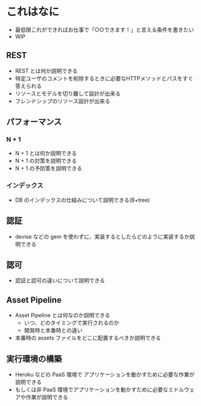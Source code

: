 # これはなに

- 最低限これができればお仕事で「○○できます！」と言える条件を書きたい
- WIP

## REST

- REST とは何か説明できる
- 特定ユーザのコメントを削除するときに必要なHTTPメソッドとパスをすぐ答えられる
- リソースとモデルを切り離して設計が出来る
- フレンドシップのリソース設計が出来る

## パフォーマンス

### N + 1

- N + 1 とは何か説明できる
- N + 1 の対策を説明できる
- N + 1 の予防策を説明できる

### インデックス

- DB のインデックスの仕組みについて説明できる(B+tree)

## 認証  

- devise などの gem を使わずに、実装するとしたらどのように実装するか説明できる

## 認可

- 認証と認可の違いについて説明できる

## Asset Pipeline

- Asset Pipeline とは何なのか説明できる
  - いつ、どのタイミングで実行されるのか
  - 開発時と本番時との違い
- 本番時の assets ファイルをどこに配置するべきか説明できる

## 実行環境の構築

- Heroku などの PaaS 環境で アプリケーションを動かすために必要な作業が説明できる
- もしくは非 PaaS 環境でアプリケーションを動かすために必要なミドルウェアや作業が説明できる
